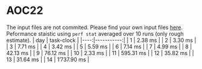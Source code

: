 # AOC22
The input files are not commited. Please find your own input files [here](https://adventofcode.com/).
Peformance staistic using `perf stat` averaged over 10 runs (only rough estimate).
| day | task-clock |
|----:|-----------:|
| 1 |     2.38 ms |
| 2 |     3.30 ms |
| 3 |     7.71 ms |
| 4 |     3.42 ms |
| 5 |     5.59 ms |
| 6 |     7.14 ms |
| 7 |     4.99 ms |
| 8 |    42.13 ms |
| 9 |    76.12 ms |
| 10 |     2.33 ms |
| 11 |   595.31 ms |
| 12 |    35.82 ms |
| 13 |    31.64 ms |
| 14 | 1’737.90 ms |

